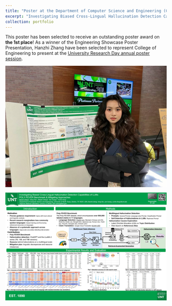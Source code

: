 ```yaml
---
title: "Poster at the Department of Computer Science and Engineering (CSE)"
excerpt: "Investigating Biased Cross-Lingual Hallucination Detection Capabilities of LLMs: POLY-FEVER Benchmark & Mitigating Approaches<br/><img src='/images/POLY-FEVER-poster.png'>"
collection: portfolio
---
```


This poster has been selected to receive an outstanding poster award on **the 1st place**! As a winner of the Engineering Showcase Poster Presentation, Hanzhi Zhang have been selected to represent College of Engineering to present at the [University Research Day annual poster session](https://research.unt.edu/events/research-day-2024/poster-session-2024). 

![image](../images/poster_cse.png)

![image](../images/POLY-FEVER-poster.png)

